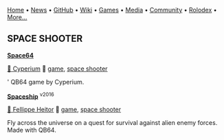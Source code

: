 [Home](https://qb64.com) • [News](news.md) • [GitHub](github.md) • [Wiki](wiki.md) • [Games](games.md) • [Media](media.md) • [Community](community.md) • [Rolodex](rolodex.md) • [More...](more.md)

## SPACE SHOOTER

**[Space64](space64/index)**

[🐝 Cyperium](cyperium) 🔗 [game](game), [space shooter](space-shooter)

' QB64 game by Cyperium.

**[Spaceship](spaceship/index)** <sup>v2016</sup>

[🐝 Fellippe Heitor](fellippe-heitor) 🔗 [game](game), [space shooter](space-shooter)

Fly across the universe on a quest for survival against alien enemy forces. Made with QB64.
